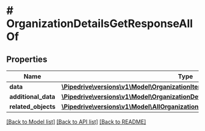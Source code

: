# # OrganizationDetailsGetResponseAllOf

## Properties

Name | Type | Description | Notes
------------ | ------------- | ------------- | -------------
**data** | [**\Pipedrive\versions\v1\Model\OrganizationItem**](OrganizationItem.md) |  | [optional]
**additional_data** | [**\Pipedrive\versions\v1\Model\OrganizationDetailsGetResponseAllOfAdditionalData**](OrganizationDetailsGetResponseAllOfAdditionalData.md) |  | [optional]
**related_objects** | [**\Pipedrive\versions\v1\Model\AllOrganizationsGetResponseAllOfRelatedObjects**](AllOrganizationsGetResponseAllOfRelatedObjects.md) |  | [optional]

[[Back to Model list]](../README.md#documentation-for-models) [[Back to API list]](../README.md#documentation-for-api-endpoints) [[Back to README]](../README.md)
